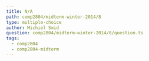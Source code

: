 ```yaml
---
title: N/A
path: comp2804/midterm-winter-2014/8
type: multiple-choice
author: Michiel Smid
question: comp2804/midterm-winter-2014/8/question.ts
tags:
  - comp2804
  - comp2804-midterm
---
```

